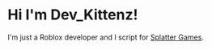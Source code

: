 # Hi I'm Dev_Kittenz!

I'm just a Roblox developer and I script for [Splatter Games](https://github.com/Splatter-Games).
